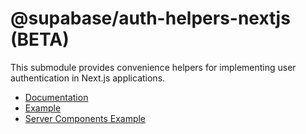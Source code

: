 # @supabase/auth-helpers-nextjs (BETA)

This submodule provides convenience helpers for implementing user authentication in Next.js applications.

- [Documentation](https://supabase.com/docs/guides/auth/auth-helpers/nextjs)
- [Example](https://github.com/supabase/auth-helpers/tree/main/examples/nextjs)
- [Server Components Example](https://github.com/supabase/auth-helpers/tree/main/examples/nextjs-server-components)
